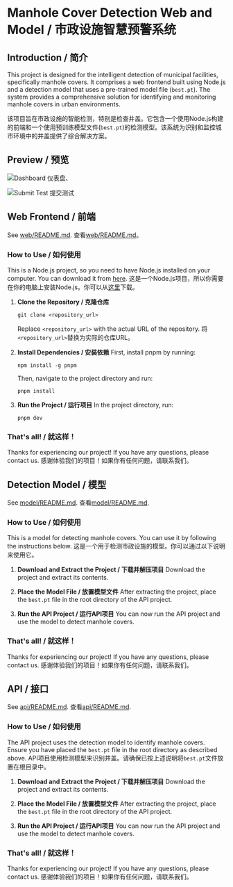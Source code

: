 # Manhole Cover Detection Web and Model / 市政设施智慧预警系统

## Introduction / 简介
This project is designed for the intelligent detection of municipal facilities, specifically manhole covers. It comprises a web frontend built using Node.js and a detection model that uses a pre-trained model file (`best.pt`). The system provides a comprehensive solution for identifying and monitoring manhole covers in urban environments.

该项目旨在市政设施的智能检测，特别是检查井盖。它包含一个使用Node.js构建的前端和一个使用预训练模型文件(`best.pt`)的检测模型。该系统为识别和监控城市环境中的井盖提供了综合解决方案。

## Preview / 预览
![Dashboard 仪表盘](https://github.com/lcandy2/manhole-cover-detection/assets/45784494/a8d5af8e-da78-4504-9b53-27f19f0ecfb6)、

![Submit Test 提交测试](https://github.com/lcandy2/manhole-cover-detection/assets/45784494/0706c446-1918-4fc4-9aec-92d604404553)

## Web Frontend / 前端
See [web/README.md](web/README.md). 查看[web/README.md](web/README.md)。
### How to Use / 如何使用
This is a Node.js project, so you need to have Node.js installed on your computer. You can download it from [here](https://nodejs.org/).
这是一个Node.js项目，所以你需要在你的电脑上安装Node.js。你可以从[这里](https://nodejs.org/)下载。

1. **Clone the Repository / 克隆仓库**
   ```
   git clone <repository_url>
   ```
   Replace `<repository_url>` with the actual URL of the repository.
   将`<repository_url>`替换为实际的仓库URL。

2. **Install Dependencies / 安装依赖**
   First, install pnpm by running:
   ```
   npm install -g pnpm
   ```
   Then, navigate to the project directory and run:
   ```
   pnpm install
   ```

3. **Run the Project / 运行项目**
   In the project directory, run:
   ```
   pnpm dev
   ```

### That's all! / 就这样！
Thanks for experiencing our project! If you have any questions, please contact us.
感谢体验我们的项目！如果你有任何问题，请联系我们。

## Detection Model / 模型
See [model/README.md](model/README.md). 查看[model/README.md](model/README.md).
### How to Use / 如何使用
This is a model for detecting manhole covers. You can use it by following the instructions below.
这是一个用于检测市政设施的模型。你可以通过以下说明来使用它。

1. **Download and Extract the Project / 下载并解压项目**
   Download the project and extract its contents.

2. **Place the Model File / 放置模型文件**
   After extracting the project, place the `best.pt` file in the root directory of the API project.

3. **Run the API Project / 运行API项目**
   You can now run the API project and use the model to detect manhole covers.

### That's all! / 就这样！
Thanks for experiencing our project! If you have any questions, please contact us.
感谢体验我们的项目！如果你有任何问题，请联系我们。

## API / 接口
See [api/README.md](api/README.md). 查看[api/README.md](api/README.md).
### How to Use / 如何使用
The API project uses the detection model to identify manhole covers. Ensure you have placed the `best.pt` file in the root directory as described above.
API项目使用检测模型来识别井盖。请确保已按上述说明将`best.pt`文件放置在根目录中。

1. **Download and Extract the Project / 下载并解压项目**
   Download the project and extract its contents.

2. **Place the Model File / 放置模型文件**
   After extracting the project, place the `best.pt` file in the root directory of the API project.

3. **Run the API Project / 运行API项目**
   You can now run the API project and use the model to detect manhole covers.

### That's all! / 就这样！
Thanks for experiencing our project! If you have any questions, please contact us.
感谢体验我们的项目！如果你有任何问题，请联系我们。
